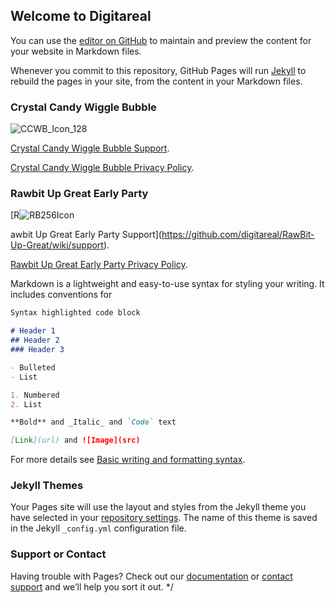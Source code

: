 ## Welcome to Digitareal

You can use the [editor on GitHub](https://github.com/digitareal/digitareal.github.io/edit/main/index.md) to maintain and preview the content for your website in Markdown files.

Whenever you commit to this repository, GitHub Pages will run [Jekyll](https://jekyllrb.com/) to rebuild the pages in your site, from the content in your Markdown files.

### Crystal Candy Wiggle Bubble

![CCWB_Icon_128](https://user-images.githubusercontent.com/47940240/183290954-37532601-e2f2-403e-be5e-5a163ac6217f.png)

[Crystal Candy Wiggle Bubble Support](https://github.com/digitareal/CrystalCandy/wiki/Crystal-Candy-Support).

[Crystal Candy Wiggle Bubble Privacy Policy](https://github.com/digitareal/CrystalCandy/wiki/Privacy-Policy).


### Rawbit Up Great Early Party

[R![RB256Icon](https://user-images.githubusercontent.com/47940240/183290753-3180abb4-fae4-4e3c-abf1-fd404ad77397.png)

awbit Up Great Early Party Support](https://github.com/digitareal/RawBit-Up-Great/wiki/support).

[Rawbit Up Great Early Party Privacy Policy](https://github.com/digitareal/RawBit-Up-Great/wiki/Privacy-Policy).



Markdown is a lightweight and easy-to-use syntax for styling your writing. It includes conventions for

```markdown
Syntax highlighted code block

# Header 1
## Header 2
### Header 3

- Bulleted
- List

1. Numbered
2. List

**Bold** and _Italic_ and `Code` text

[Link](url) and ![Image](src)
```

For more details see [Basic writing and formatting syntax](https://docs.github.com/en/github/writing-on-github/getting-started-with-writing-and-formatting-on-github/basic-writing-and-formatting-syntax).

### Jekyll Themes

Your Pages site will use the layout and styles from the Jekyll theme you have selected in your [repository settings](https://github.com/digitareal/digitareal.github.io/settings/pages). The name of this theme is saved in the Jekyll `_config.yml` configuration file.

### Support or Contact

Having trouble with Pages? Check out our [documentation](https://docs.github.com/categories/github-pages-basics/) or [contact support](https://support.github.com/contact) and we’ll help you sort it out.
*/
